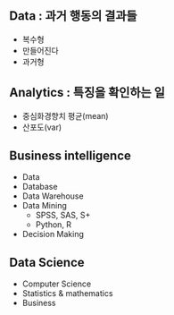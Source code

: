 ## Data : 과거 행동의 결과들
- 복수형
- 만들어진다
- 과거형

## Analytics : 특징을 확인하는 일
- 중심화경향치 평균(mean)
- 산포도(var)

## Business intelligence
- Data
- Database
- Data Warehouse
- Data Mining
  - SPSS, SAS, S+
  - Python, R
- Decision Making

## Data Science
- Computer Science
- Statistics & mathematics
- Business
